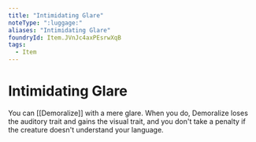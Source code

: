 ```yaml
---
title: "Intimidating Glare"
noteType: ":luggage:"
aliases: "Intimidating Glare"
foundryId: Item.JVnJc4axPEsrwXqB
tags:
  - Item
---
```


# Intimidating Glare

You can [[Demoralize]] with a mere glare. When you do, Demoralize loses the auditory trait and gains the visual trait, and you don't take a penalty if the creature doesn't understand your language.
